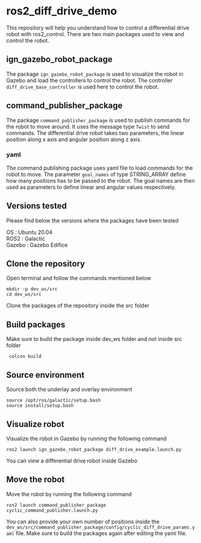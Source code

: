 # ros2_diff_drive_demo

This repository will help you understand how to control a differential drive robot with ros2_control. There are two main packages used to view and control the robot.  

## ign_gazebo_robot_package

The package ```ign_gazebo_robot_package``` is used to visualize the robot in Gazebo and load the controllers to control the robot. The controller ```diff_drive_base_controller``` is used here to control the robot.  

## command_publisher_package

The package ```command_publisher_package``` is used to publish commands for the robot to move around. It uses the message type ```Twist``` to send commands. The differential drive robot takes two parameters, the linear position along x axis and angular position along z axis.

### yaml

The command publishing package uses yaml file to load commands for the robot to move. The parameter ```goal_names``` of type STRING_ARRAY define how many positions has to be passed to the robot. The goal names are then used as parameters to define linear and angular values respectively.

## Versions tested

Please find below the versions where the packages have been tested

OS : Ubuntu 20.04 \
ROS2 : Galactic \
Gazebo : Gazebo Edifice

## Clone the repository

Open terminal and follow the commands mentioned below

```shell
mkdir -p dev_ws/src
cd dev_ws/src
```

 Clone the packages of the repository inside the src folder

 ## Build packages

 Make sure to build the package inside dev_ws folder and not inside src folder

```shell
 colcon build
 ```

 ## Source environment

 Source both the underlay and overlay environment

 ```shell
 source /opt/ros/galactic/setup.bash
 source install/setup.bash
 ```

 ## Visualize robot

 Visualize the robot in Gazebo by running the following command

 ```shell
 ros2 launch ign_gazebo_robot_package diff_drive_example.launch.py
 ```

 You can view a differential drive robot inside Gazebo

 ## Move the robot

 Move the robot by running the following command

 ```shell
 ros2 launch command_publisher_package cyclic_command_publisher.launch.py
 ```

 You can also provide your own number of positions inside the ```dev_ws/src/command_publisher_package/config/cyclic_diff_drive_params.yaml``` file. Make sure to build the packages again after editing the yaml file.
